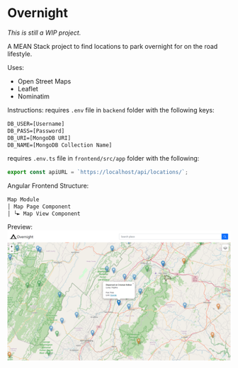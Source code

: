 # Overnight
*This is still a WIP project.*

A MEAN Stack project to find locations to park overnight for on the road lifestyle.

Uses:
* Open Street Maps
* Leaflet
* Nominatim

Instructions:
requires `.env` file in `backend` folder with the following keys:
```
DB_USER=[Username]
DB_PASS=[Password]
DB_URI=[MongoDB URI]
DB_NAME=[MongoDB Collection Name]
```

requires `.env.ts` file in `frontend/src/app` folder with the following:
```typescript
export const apiURL = `https://localhost/api/locations/`;
```

Angular Frontend Structure:
```
Map Module
│ Map Page Component
│ └► Map View Component
```

Preview:
![Image](https://github.com/weiw11/Overnight/blob/main/.GITHUB/images/overnight_sample.png?raw=true)

